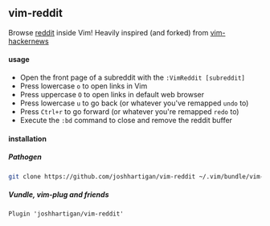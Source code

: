 ## vim-reddit

Browse [reddit](http://www.reddit.com) inside Vim!
  Heavily inspired (and forked) from [vim-hackernews](https://github.com/ryanss/vim-hackernews)

#### usage

* Open the front page of a subreddit with the `:VimReddit [subreddit]`
* Press lowercase `o` to open links in Vim
* Press uppercase `O` to open links in default web browser
* Press lowercase `u` to go back (or whatever you've remapped `undo` to)
* Press `Ctrl+r` to go forward (or whatever you're remapped `redo` to)
* Execute the `:bd` command to close and remove the reddit buffer

#### installation

##### Pathogen
```bash
git clone https://github.com/joshhartigan/vim-reddit ~/.vim/bundle/vim-reddit
```

##### Vundle, vim-plug and friends
```
Plugin 'joshhartigan/vim-reddit'
```
